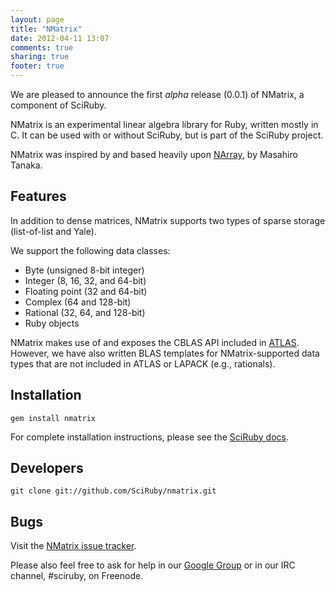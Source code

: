 ```yaml
---
layout: page
title: "NMatrix"
date: 2012-04-11 13:07
comments: true
sharing: true
footer: true
---
```

We are pleased to announce the first <em>alpha</em> release (0.0.1) of NMatrix, a component of SciRuby.

NMatrix is an experimental linear algebra library for Ruby, written mostly in C. It can be used with or without SciRuby, but is part of the SciRuby project.

NMatrix was inspired by and based heavily upon [NArray](http://narray.rubyforge.org), by Masahiro Tanaka.

## Features

In addition to dense matrices, NMatrix supports two types of sparse storage (list-of-list and Yale).

We support the following data classes:

 * Byte (unsigned 8-bit integer)
 * Integer (8, 16, 32, and 64-bit)
 * Floating point (32 and 64-bit)
 * Complex (64 and 128-bit)
 * Rational (32, 64, and 128-bit)
 * Ruby objects

NMatrix makes use of and exposes the CBLAS API included in [ATLAS](http://math-atlas.sourceforge.net/). However, we have also written BLAS templates for NMatrix-supported data types that are not included in ATLAS or LAPACK (e.g., rationals).

## Installation

<pre><code>gem install nmatrix
</code></pre>

For complete installation instructions, please see the [SciRuby docs](/docs).

## Developers

<pre><code>git clone git://github.com/SciRuby/nmatrix.git
</code></pre>

## Bugs

Visit the [NMatrix issue tracker](https://github.com/sciruby/nmatrix/issues).

Please also feel free to ask for help in our [Google Group](http://groups.google.com/group/sciruby-dev) or in our IRC channel, #sciruby, on Freenode.